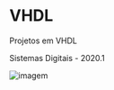 # VHDL
Projetos em VHDL

Sistemas Digitais - 2020.1


![imagem](https://br.mouser.com/images/marketingid/2018/img/186527521.png?v=031022.1146)
